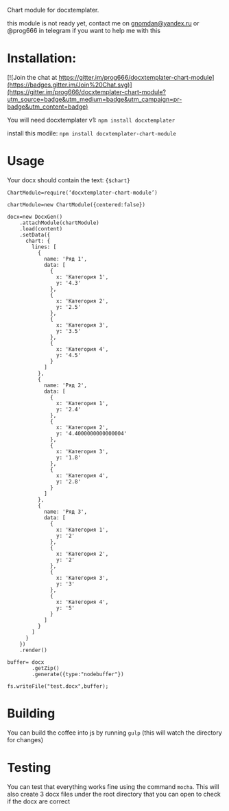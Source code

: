 Chart module for docxtemplater.

this module is not ready yet, contact me on gnomdan@yandex.ru or @prog666 in telegram if you want to help me with this

# Installation:

[![Join the chat at https://gitter.im/prog666/docxtemplater-chart-module](https://badges.gitter.im/Join%20Chat.svg)](https://gitter.im/prog666/docxtemplater-chart-module?utm_source=badge&utm_medium=badge&utm_campaign=pr-badge&utm_content=badge)

You will need docxtemplater v1: `npm install docxtemplater`

install this modile: `npm install docxtemplater-chart-module`

# Usage

Your docx should contain the text: `{$chart}`

    ChartModule=require(‘docxtemplater-chart-module’)

    chartModule=new ChartModule({centered:false})

    docx=new DocxGen()
        .attachModule(chartModule)
        .load(content)
        .setData({
          chart: {
            lines: [
              {
                name: 'Ряд 1',
                data: [
                  {
                    x: 'Категория 1',
                    y: '4.3'
                  },
                  {
                    x: 'Категория 2',
                    y: '2.5'
                  },
                  {
                    x: 'Категория 3',
                    y: '3.5'
                  },
                  {
                    x: 'Категория 4',
                    y: '4.5'
                  }
                ]
              },
              {
                name: 'Ряд 2',
                data: [
                  {
                    x: 'Категория 1',
                    y: '2.4'
                  },
                  {
                    x: 'Категория 2',
                    y: '4.4000000000000004'
                  },
                  {
                    x: 'Категория 3',
                    y: '1.8'
                  },
                  {
                    x: 'Категория 4',
                    y: '2.8'
                  }
                ]
              },
              {
                name: 'Ряд 3',
                data: [
                  {
                    x: 'Категория 1',
                    y: '2'
                  },
                  {
                    x: 'Категория 2',
                    y: '2'
                  },
                  {
                    x: 'Категория 3',
                    y: '3'
                  },
                  {
                    x: 'Категория 4',
                    y: '5'
                  }
                ]
              }
            ]
          }
        })
        .render()

    buffer= docx
            .getZip()
            .generate({type:"nodebuffer"})

    fs.writeFile("test.docx",buffer);


# Building

 You can build the coffee into js by running `gulp` (this will watch the directory for changes)

# Testing

You can test that everything works fine using the command `mocha`. This will also create 3 docx files under the root directory that you can open to check if the docx are correct
